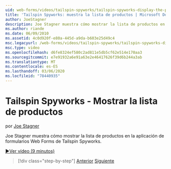 ```yaml
---
uid: web-forms/videos/tailspin-spyworks/tailspin-spyworks-display-the-product-list
title: 'Tailspin Spyworks: muestra la lista de productos | Microsoft Docs'
author: JoeStagner
description: Joe Stagner muestra cómo mostrar la lista de productos en la aplicación de formularios Web Forms de Tailspin Spyworks.
ms.author: riande
ms.date: 06/09/2010
ms.assetid: 4c0d920f-e80a-445d-a9da-b603e25d49c4
msc.legacyurl: /web-forms/videos/tailspin-spyworks/tailspin-spyworks-display-the-product-list
msc.type: video
ms.openlocfilehash: d6fe8324ef580c2ad811e5db5cf62e514e170aa3
ms.sourcegitcommit: e7e91932a6e91a63e2e46417626f39d6b244a3ab
ms.translationtype: MT
ms.contentlocale: es-ES
ms.lasthandoff: 03/06/2020
ms.locfileid: "78440935"
---
```

# <a name="tailspin-spyworks---display-the-product-list"></a>Tailspin Spyworks - Mostrar la lista de productos

por [Joe Stagner](https://github.com/JoeStagner)

Joe Stagner muestra cómo mostrar la lista de productos en la aplicación de formularios Web Forms de Tailspin Spyworks.

[&#9654;Ver vídeo (9 minutos)](https://channel9.msdn.com/Blogs/ASP-NET-Site-Videos/tailspin-spyworks-display-the-product-list)

> [!div class="step-by-step"]
> [Anterior](tailspin-spyworks-category-menu.md)
> [Siguiente](tailspin-spyworks-display-per-product-details.md)

